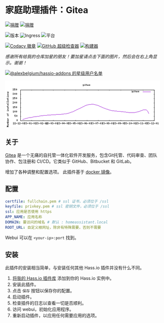 # 家庭助理插件：Gitea

[![捐赠][donation-badge]](https://www.buymeacoffee.com/alexbelgium)
[![捐赠][paypal-badge]](https://www.paypal.com/donate/?hosted_button_id=DZFULJZTP3UQA)

![版本](https://img.shields.io/badge/dynamic/json?label=Version&query=%24.version&url=https%3A%2F%2Fraw.githubusercontent.com%2Falexbelgium%2Fhassio-addons%2Fmaster%2Fgitea%2Fconfig.json)
![Ingress](https://img.shields.io/badge/dynamic/json?label=Ingress&query=%24.ingress&url=https%3A%2F%2Fraw.githubusercontent.com%2Falexbelgium%2Fhassio-addons%2Fmaster%2Fgitea%2Fconfig.json)
![平台](https://img.shields.io/badge/dynamic/json?color=success&label=Arch&query=%24.arch&url=https%3A%2F%2Fraw.githubusercontent.com%2Falexbelgium%2Fhassio-addons%2Fmaster%2Fgitea%2Fconfig.json)

[![Codacy 徽章](https://app.codacy.com/project/badge/Grade/9c6cf10bdbba45ecb202d7f579b5be0e)](https://www.codacy.com/gh/alexbelgium/hassio-addons/dashboard?utm_source=github.com&utm_medium=referral&utm_content=alexbelgium/hassio-addons&utm_campaign=Badge_Grade)
[![GitHub 超级检查器](https://img.shields.io/github/actions/workflow/status/alexbelgium/hassio-addons/weekly-supelinter.yaml?label=Lint%20code%20base)](https://github.com/alexbelgium/hassio-addons/actions/workflows/weekly-supelinter.yaml)
[![构建器](https://img.shields.io/github/actions/workflow/status/alexbelgium/hassio-addons/onpush_builder.yaml?label=Builder)](https://github.com/alexbelgium/hassio-addons/actions/workflows/onpush_builder.yaml)

[donation-badge]: https://img.shields.io/badge/Buy%20me%20a%20coffee%20(no%20paypal)-%23d32f2f?logo=buy-me-a-coffee&style=flat&logoColor=white
[paypal-badge]: https://img.shields.io/badge/Buy%20me%20a%20coffee%20with%20Paypal-0070BA?logo=paypal&style=flat&logoColor=white

_感谢所有给我的仓库加星的朋友！要加星请点击下面的图片，然后会在右上角显示。谢谢！_

[![@alexbelgium/hassio-addons 的星级用户名单](https://raw.githubusercontent.com/alexbelgium/hassio-addons/master/.github/stars2.svg)](https://github.com/alexbelgium/hassio-addons/stargazers)

![下载趋势](https://raw.githubusercontent.com/alexbelgium/hassio-addons/master/gitea/stats.png)

## 关于

[Gitea](https://about.gitea.com/) 是一个无痛的自托管一体化软件开发服务，包含Git托管、代码审查、团队协作、包注册和 CI/CD。它类似于 GitHub、Bitbucket 和 GitLab。

增加了各种调整和配置选项。
此插件基于 [docker 镜像](https://hub.docker.com/r/gitea/gitea)。

## 配置

```yaml
certfile: fullchain.pem # ssl 证书，必须位于 /ssl
keyfile: privkey.pem # ssl 密钥文件，必须位于 /ssl
ssl: 应用是否使用 https
APP_NAME: 应用名称
DOMAIN: 要访问的域名 # 默认 : homeassistant.local
ROOT_URL: 自定义根网址，除非有特殊需要，否则不需要
```

Webui 可以在 `<your-ip>:port` 找到。

## 安装

此插件的安装相当简单，与安装任何其他 Hass.io 插件并没有什么不同。

1. [将我的 Hass.io 插件库][repository] 添加到你的 Hass.io 实例中。
1. 安装此插件。
1. 点击 `保存` 按钮以保存你的配置。
1. 启动插件。
1. 检查插件的日志以查看一切是否顺利。
1. 访问 webui，初始化应用程序。
1. 重新启动插件，以应用任何需要应用的选项。

[repository]: https://github.com/alexbelgium/hassio-addons